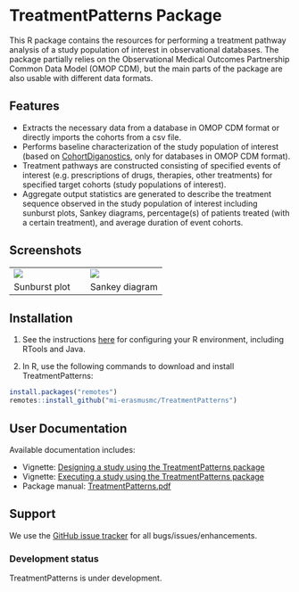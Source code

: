 # TreatmentPatterns Package

This R package contains the resources for performing a treatment pathway analysis of a study population of interest in observational databases. The package partially relies on the Observational Medical Outcomes Partnership Common Data Model (OMOP CDM), but the main parts of the package are also usable with different data formats.

## Features

- Extracts the necessary data from a database in OMOP CDM format or directly imports the cohorts from a csv file.
- Performs baseline characterization of the study population of interest (based on [CohortDiganostics](https://github.com/ohdsi/cohortdiagnostics), only for databases in OMOP CDM format).
- Treatment pathways are constructed consisting of specified events of interest (e.g. prescriptions of drugs, therapies, other treatments) for specified target cohorts (study populations of interest).
- Aggregate output statistics are generated to describe the treatment sequence observed in the study population of interest including sunburst plots, Sankey diagrams, percentage(s) of patients treated (with a certain treatment), and average duration of event cohorts. 


## Screenshots

<table>
<tr valign="bottom">
<td width = 50%>

<img src="..."/>

</td>
<td width = 50%>
  
<img src="..."/>

</td>
</tr><tr>
<td>Sunburst plot</td><td>Sankey diagram</td>
</tr>
</table>


## Installation

1. See the instructions [here](https://ohdsi.github.io/Hades/rSetup.html) for configuring your R environment, including RTools and Java.

2. In R, use the following commands to download and install TreatmentPatterns:

  ```r
  install.packages("remotes")
  remotes::install_github("mi-erasmusmc/TreatmentPatterns")
  ```

## User Documentation
Available documentation includes:
- Vignette: [Designing a study using the TreatmentPatterns package](https://github.com/mi-erasmusmc/TreatmentPatterns/blob/master/docs/SetUpNewStudy.pdf)
- Vignette: [Executing a study using the TreatmentPatterns package](...)
- Package manual: [TreatmentPatterns.pdf](https://github.com/mi-erasmusmc/TreatmentPatterns/blob/master/docs/TreatmentPatterns_0.2.0.pdf)

## Support
We use the <a href="https://github.com/mi-erasmusmc/TreatmentPatterns/issues">GitHub issue tracker</a> for all bugs/issues/enhancements.

### Development status
TreatmentPatterns is under development.
